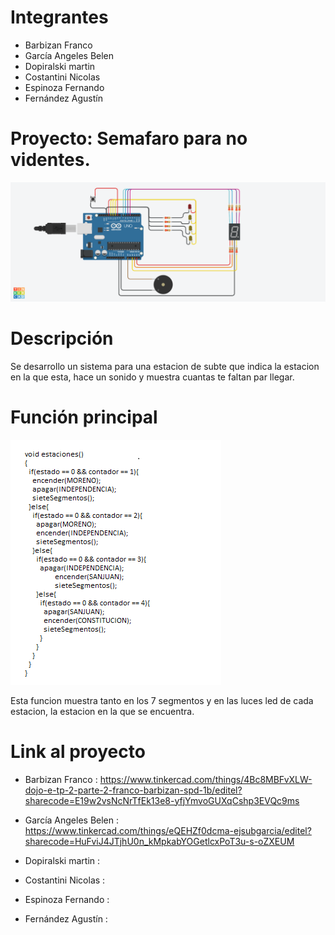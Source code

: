 # Integrantes

- Barbizan	Franco
- García	Angeles Belen 
- Dopiralski	martin
- Costantini	Nicolas
- Espinoza	Fernando
- Fernández	Agustín

# Proyecto: Semafaro para no videntes.
![Tinkercad](./imagenes/arduino.png)

# Descripción
Se desarrollo un sistema para una estacion de subte que indica la estacion en la que esta, hace un sonido y muestra cuantas te faltan par llegar.


# Función principal
![codigo](./imagenes/codigo.png)

Esta funcion muestra tanto en los 7 segmentos y en las luces led de cada estacion, la estacion en la que se encuentra.

# Link al proyecto 

- Barbizan	Franco : https://www.tinkercad.com/things/4Bc8MBFvXLW-dojo-e-tp-2-parte-2-franco-barbizan-spd-1b/editel?sharecode=E19w2vsNcNrTfEk13e8-yfjYmvoGUXqCshp3EVQc9ms

- García	Angeles Belen : https://www.tinkercad.com/things/eQEHZf0dcma-ejsubgarcia/editel?sharecode=HuFviJ4JTjhU0n_kMpkabYOGetlcxPoT3u-s-oZXEUM

- Dopiralski	martin :

- Costantini	Nicolas : 

- Espinoza	Fernando :

- Fernández	Agustín : 
